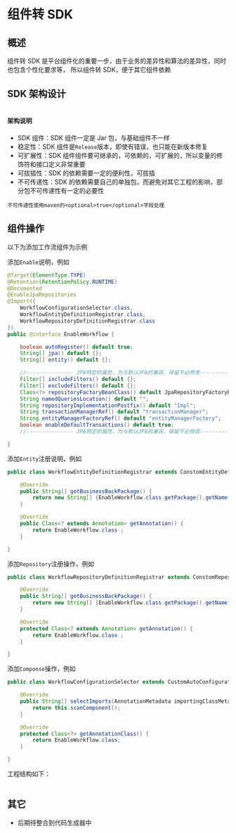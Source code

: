 # 组件转 SDK

## 概述

组件转 SDK 是平台组件化的重要一步，由于业务的差异性和算法的差异性，同时也包含个性化要求等，
所以组件转 SDK，便于其它组件依赖

## SDK 架构设计

<img :src="$withBase('/technique/sdk_02.png')" style="width:70%" >

#### 架构说明

- SDK 组件：SDK 组件一定是 Jar 包，与基础组件不一样
- 稳定性：SDK 组件是`Release`版本，即使有错误，也只能在新版本修复
- 可扩展性：SDK 组件组件要可继承的，可依赖的，可扩展的，所以变量的修饰符和接口定义非常重要
- 可拔插性：SDK 的依赖需要一定的便利性，可拔插
- 不可传递性：SDK 的依赖需要自己的单独包，而避免对其它工程的影响，部分包不可传递性有一定的必要性

`不可传递性使用maven的<optional>true</optional>字段处理`

## 组件操作

以下为添加工作流组件为示例

添加`Enable`说明，例如

```java
@Target(ElementType.TYPE)
@Retention(RetentionPolicy.RUNTIME)
@Documented
@EnableJpaRepositories
@Import({
	WorkflowConfigurationSelector.class,
	WorkflowEntityDefinitionRegistrar.class,
	WorkflowRepositoryDefinitionRegistrar.class
})
public @interface EnableWorkflow {

	boolean autoRegister() default true;
	String[] jpa() default {};
	String[] entity() default {};

	//--------------- JPA特定的属性，为与默认JPA的兼容，保留不必修改----------------------
	Filter[] includeFilters() default {};
	Filter[] excludeFilters() default {};
	Class<?> repositoryFactoryBeanClass() default JpaRepositoryFactoryBean.class;
	String namedQueriesLocation() default "";
	String repositoryImplementationPostfix() default "Impl";
	String transactionManagerRef() default "transactionManager";
	String entityManagerFactoryRef() default "entityManagerFactory";
	boolean enableDefaultTransactions() default true;
	//--------------- JPA特定的属性，为与默认JPA的兼容，保留不必修改----------------------

}
```

添加`Entity`注册说明，例如

```java
public class WorkflowEntityDefinitionRegistrar extends ConstomEntityDefinitionRegistrar {

	@Override
	public String[] getBusinessBackPackage() {
		return new String[] {EnableWorkflow.class.getPackage().getName()+".entity"};
	}

	@Override
	public Class<? extends Annotation> getAnnotation() {
		return EnableWorkflow.class ;
	}

}
```

添加`Repository`注册操作，例如

```java
public class WorkflowRepositoryDefinitionRegistrar extends ConstomRepositoryDefinitionRegistrar {

	@Override
	public String[] getBusinessBackPackage() {
		return new String[] {EnableWorkflow.class.getPackage().getName()+".repository"};
	}

	@Override
	protected Class<? extends Annotation> getAnnotation() {
		return EnableWorkflow.class ;
	}

}
```

添加`Componse`操作，例如

```java
public class WorkflowConfigurationSelector extends CustomAutoConfigurationImportSelector {

	@Override
	public String[] selectImports(AnnotationMetadata importingClassMetadata) {
		return this.scanComponent();
	}

	@Override
	protected Class<?> getAnnotationClass() {
		return EnableWorkflow.class;
	}

}
```

工程结构如下：

<img :src="$withBase('/technique/sdk_01.jpg')">

## 其它

- 后期待整合到代码生成器中
